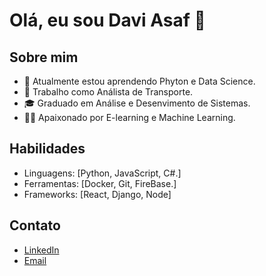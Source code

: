 # Olá, eu sou Davi Asaf 👋

## Sobre mim
- 🌱 Atualmente estou aprendendo Phyton e Data Science.
- 💼 Trabalho como Análista de Transporte.
- 🎓 Graduado em Análise e Desenvimento de Sistemas.
- 🧑‍💻 Apaixonado por E-learning e Machine Learning.

## Habilidades
- Linguagens: [Python, JavaScript, C#.]
- Ferramentas: [Docker, Git, FireBase.]
- Frameworks: [React, Django, Node]


## Contato
- [LinkedIn](https://www.linkedin.com/in/davi-asaf/)
- [Email](mailto:daviasaf1206@outlook.com)
